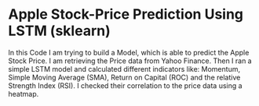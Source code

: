 # Apple Stock-Price Prediction Using LSTM (sklearn)

In this Code I am trying to build a Model, which is able to predict the Apple Stock Price. I am retrieving the Price data from Yahoo Finance. Then I ran a simple LSTM model and calculated different indicators like: Momentum, Simple Moving Average (SMA), Return on Capital (ROC) and the relative Strength Index (RSI). I checked their correlation to the price data using a heatmap.
